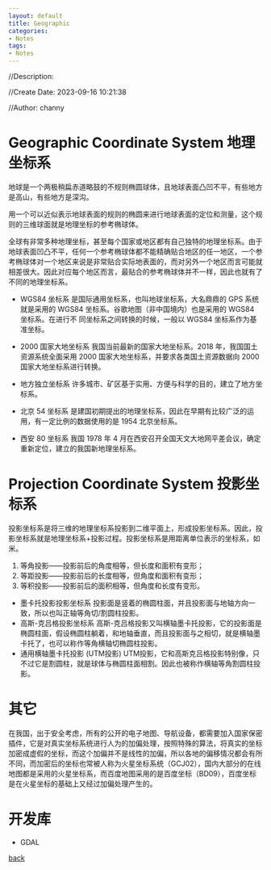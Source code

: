 ```yaml
---
layout: default
title: Geographic
categories:
- Notes
tags:
- Notes
---
```

//Description:

//Create Date: 2023-09-16 10:21:38

//Author: channy

# Geographic Coordinate System 地理坐标系
地球是一个两极稍扁赤道略鼓的不规则椭圆球体，且地球表面凸凹不平，有些地方是高山，有些地方是深沟。

用一个可以近似表示地球表面的规则的椭圆来进行地球表面的定位和测量，这个规则的三维球面就是地理坐标的参考椭球体。

全球有非常多种地理坐标，甚至每个国家或地区都有自己独特的地理坐标系。由于地球表面凹凸不平，任何一个参考椭球体都不能精确贴合地区的任一地区，一个参考椭球体对一个地区来说是非常贴合实际地表面的，而对另外一个地区而言可能就相差很大。因此对应每个地区而言，最贴合的参考椭球体并不一样，因此也就有了不同的地理坐标系。

* WGS84 坐标系
是国际通用坐标系，也叫地球坐标系，大名鼎鼎的 GPS 系统就是采用的 WGS84 坐标系。谷歌地图（非中国境内）也是采用的 WGS84 坐标系。在进行不
同坐标系之间转换的时候，一般以 WGS84 坐标系作为基准坐标。

* 2000 国家大地坐标系
我国当前最新的国家大地坐标系。2018 年，我国国土资源系统全面采用 2000 国家大地坐标系，并要求各类国土资源数据向 2000 国家大地坐标系进行转换。

* 地方独立坐标系
许多城市、矿区基于实用、方便与科学的目的，建立了地方坐标系。

* 北京 54 坐标系
是建国初期提出的地理坐标系，因此在早期有比较广泛的运用，有一定比例的数据使用的是 1954 北京坐标系。

* 西安 80 坐标系
我国 1978 年 4 月在西安召开全国天文大地网平差会议，确定重新定位，建立的我国新地理坐标系。

# Projection Coordinate System 投影坐标系

投影坐标系是将三维的地理坐标系投影到二维平面上，形成投影坐标系。因此，投影坐标系就是地理坐标系+投影过程。投影坐标系是用距离单位表示的坐标系，如米。

1. 等角投影——投影前后的角度相等，但长度和面积有变形；
2. 等距投影——投影前后的长度相等，但角度和面积有变形；
3. 等积投影——投影前后的面积相等，但角度和长度有变形。

* 墨卡托投影投影坐标系
投影面是竖着的椭圆柱面，并且投影面与地轴方向一致，所以也叫正轴等角切/割圆柱投影。
* 高斯-克吕格投影坐标系
高斯-克吕格投影又叫横轴墨卡托投影，它的投影面是椭圆柱面，假设椭圆柱躺着，和地轴垂直，而且投影面与之相切，就是横轴墨卡托了，也可以称作等角横轴切椭圆柱投影。
* 通用横轴墨卡托投影 (UTM投影)
UTM投影，它和高斯克吕格投影特别像，只不过它是割圆柱，就是球体与椭圆柱面相割。因此也被称作横轴等角割圆柱投影。

# 其它
在我国，出于安全考虑，所有的公开的电子地图、导航设备，都需要加入国家保密插件，它是对真实坐标系统进行人为的加偏处理，按照特殊的算法，将真实的坐标加密成虚假的坐标，而这个加偏并不是线性的加偏，所以各地的偏移情况都会有所不同，而加密后的坐标也常被人称为火星坐标系统（GCJ02），国内大部分的在线地图都是采用的火星坐标系，而百度地图采用的是百度坐标（BD09），百度坐标是在火星坐标的基础上又经过加偏处理产生的。

# 开发库
* GDAL

[back](/)

